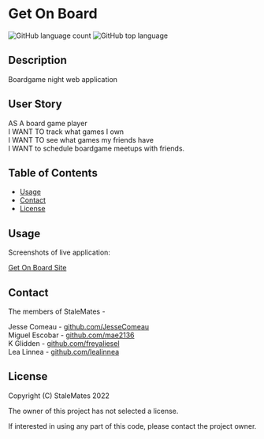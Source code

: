 # Get On Board
![GitHub language count](https://img.shields.io/github/languages/count/P3T1-StaleMates/GetOnBoard)
![GitHub top language](https://img.shields.io/github/languages/top/P3T1-StaleMates/GetOnBoard)

## Description

Boardgame night web application

## User Story

AS A board game player  
I WANT TO track what games I own  
I WANT TO see what games my friends have  
I WANT to schedule boardgame meetups with friends.

## Table of Contents

- [Usage](#usage)
- [Contact](#contact)
- [License](#license)

## Usage

Screenshots of live application:

[Get On Board Site](https://p3-getonboard.herokuapp.com/)

## Contact

The members of StaleMates -

Jesse Comeau - [github.com/JesseComeau](https://github.com/JesseComeau)  
Miguel Escobar - [github.com/mae2136](https://github.com/mae2136)  
K Glidden - [github.com/freyaliesel](https://github.com/freyaliesel)  
Lea Linnea - [github.com/lealinnea](https://github.com/lealinnea)

## License

Copyright (C) StaleMates 2022

The owner of this project has not selected a license.

If interested in using any part of this code, please contact the project owner.